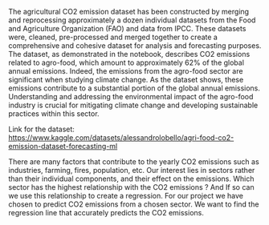 The agricultural CO2 emission dataset has been constructed by merging and reprocessing approximately a dozen individual datasets from the Food and Agriculture Organization (FAO) and data from IPCC. These datasets were, cleaned, pre-processed and merged together to create a comprehensive and cohesive dataset for analysis and forecasting purposes.
The dataset, as demonstrated in the notebook, describes CO2 emissions related to agro-food, which amount to approximately 62% of the global annual emissions.
Indeed, the emissions from the agro-food sector are significant when studying climate change. As the dataset shows, these emissions contribute to a substantial portion of the global annual emissions. Understanding and addressing the environmental impact of the agro-food industry is crucial for mitigating climate change and developing sustainable practices within this sector.

Link for the dataset:
https://www.kaggle.com/datasets/alessandrolobello/agri-food-co2-emission-dataset-forecasting-ml

There are many factors that contribute to the yearly CO2 emissions such as industries, farming, fires, population, etc.
Our interest lies in sectors rather than their individual components, and their effect on the emissions. Which sector has the highest relationship with the CO2 emissions ? And If so can we use this relationship to create a regression.
For our project we have chosen to predict CO2 emissions from a chosen sector. We want to find the regression line that accurately predicts the CO2 emissions.
